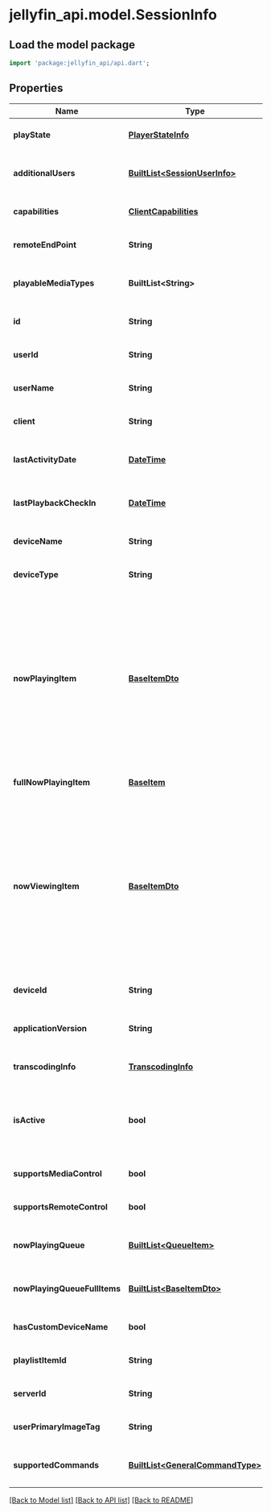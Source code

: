 # jellyfin_api.model.SessionInfo

## Load the model package
```dart
import 'package:jellyfin_api/api.dart';
```

## Properties
Name | Type | Description | Notes
------------ | ------------- | ------------- | -------------
**playState** | [**PlayerStateInfo**](PlayerStateInfo.md) |  | [optional] [default to null]
**additionalUsers** | [**BuiltList&lt;SessionUserInfo&gt;**](SessionUserInfo.md) |  | [optional] [default to const []]
**capabilities** | [**ClientCapabilities**](ClientCapabilities.md) |  | [optional] [default to null]
**remoteEndPoint** | **String** | Gets or sets the remote end point. | [optional] [default to null]
**playableMediaTypes** | **BuiltList&lt;String&gt;** | Gets the playable media types. | [optional] [default to const []]
**id** | **String** | Gets or sets the id. | [optional] [default to null]
**userId** | **String** | Gets or sets the user id. | [optional] [default to null]
**userName** | **String** | Gets or sets the username. | [optional] [default to null]
**client** | **String** | Gets or sets the type of the client. | [optional] [default to null]
**lastActivityDate** | [**DateTime**](DateTime.md) | Gets or sets the last activity date. | [optional] [default to null]
**lastPlaybackCheckIn** | [**DateTime**](DateTime.md) | Gets or sets the last playback check in. | [optional] [default to null]
**deviceName** | **String** | Gets or sets the name of the device. | [optional] [default to null]
**deviceType** | **String** | Gets or sets the type of the device. | [optional] [default to null]
**nowPlayingItem** | [**BaseItemDto**](BaseItemDto.md) | This is strictly used as a data transfer object from the api layer.  This holds information about a BaseItem in a format that is convenient for the client. | [optional] [default to null]
**fullNowPlayingItem** | [**BaseItem**](BaseItem.md) | Class BaseItem. | [optional] [default to null]
**nowViewingItem** | [**BaseItemDto**](BaseItemDto.md) | This is strictly used as a data transfer object from the api layer.  This holds information about a BaseItem in a format that is convenient for the client. | [optional] [default to null]
**deviceId** | **String** | Gets or sets the device id. | [optional] [default to null]
**applicationVersion** | **String** | Gets or sets the application version. | [optional] [default to null]
**transcodingInfo** | [**TranscodingInfo**](TranscodingInfo.md) |  | [optional] [default to null]
**isActive** | **bool** | Gets a value indicating whether this instance is active. | [optional] [default to null]
**supportsMediaControl** | **bool** |  | [optional] [default to null]
**supportsRemoteControl** | **bool** |  | [optional] [default to null]
**nowPlayingQueue** | [**BuiltList&lt;QueueItem&gt;**](QueueItem.md) |  | [optional] [default to const []]
**nowPlayingQueueFullItems** | [**BuiltList&lt;BaseItemDto&gt;**](BaseItemDto.md) |  | [optional] [default to const []]
**hasCustomDeviceName** | **bool** |  | [optional] [default to null]
**playlistItemId** | **String** |  | [optional] [default to null]
**serverId** | **String** |  | [optional] [default to null]
**userPrimaryImageTag** | **String** |  | [optional] [default to null]
**supportedCommands** | [**BuiltList&lt;GeneralCommandType&gt;**](GeneralCommandType.md) | Gets the supported commands. | [optional] [default to const []]

[[Back to Model list]](../README.md#documentation-for-models) [[Back to API list]](../README.md#documentation-for-api-endpoints) [[Back to README]](../README.md)


